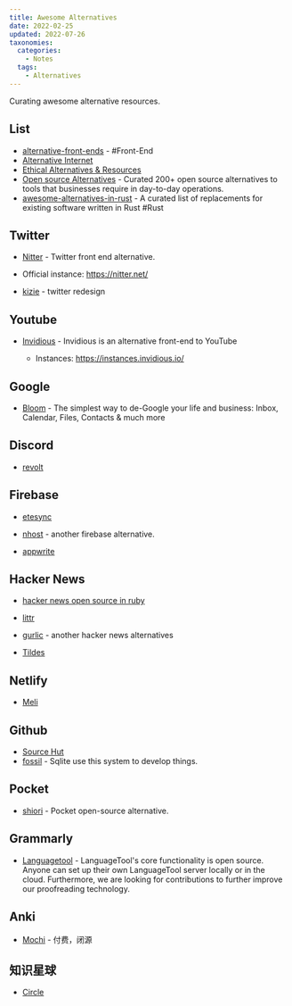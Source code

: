 ```yaml
---
title: Awesome Alternatives
date: 2022-02-25
updated: 2022-07-26
taxonomies:
  categories:
    - Notes
  tags:
    - Alternatives
---
```


Curating awesome alternative resources.

<!-- more -->

## List

- [alternative-front-ends](https://github.com/mendel5/alternative-front-ends) - #Front-End
- [Alternative Internet](https://github.com/redecentralize/alternative-internet)
- [Ethical Alternatives & Resources](https://ethical.net/resources/)
- [Open source Alternatives](https://www.btw.so/open-source-alternatives) - Curated 200+ open source alternatives to tools that businesses require in day-to-day operations.
- [awesome-alternatives-in-rust](https://github.com/TaKO8Ki/awesome-alternatives-in-rust) - A curated list of replacements for existing software written in Rust #Rust

## Twitter

- [Nitter](https://github.com/zedeus/nitter) - Twitter front end alternative.

- Official instance: <https://nitter.net/>

- [kizie](https://kizie.co/) - twitter redesign

## Youtube

- [Invidious](https://github.com/iv-org/invidious) - Invidious is an alternative front-end to YouTube

  - Instances: <https://instances.invidious.io/>

## Google

- [Bloom](https://github.com/skerkour/bloom) - The simplest way to de-Google your life and business: Inbox, Calendar, Files, Contacts & much more

## Discord

- [revolt](https://github.com/revoltchat/revolt)

## Firebase

- [etesync](https://github.com/etesync/server)

- [nhost](https://github.com/nhost/nhost) - another firebase alternative.

- [appwrite](https://github.com/appwrite/appwrite)

## Hacker News

- [hacker news open source in ruby](hhttps://github.com/lobsters/lobsters)

- [littr](https://github.com/mariusor/go-littr)

- [gurlic](https://gurlic.com/) - another hacker news alternatives

- [Tildes](https://gitlab.com/tildes/tildes)

## Netlify

- [Meli](https://github.com/getmeli/meli)

## Github

- [Source Hut](https://sourcehut.org/)
- [fossil](https://fossil-scm.org/home/doc/trunk/www/index.wiki) - Sqlite use this system to develop things.

## Pocket

- [shiori](https://github.com/go-shiori/shiori) - Pocket open-source alternative.

## Grammarly

- [Languagetool](https://languagetool.org/) - LanguageTool's core functionality is open source. Anyone can set up their own LanguageTool server locally or in the cloud. Furthermore, we are looking for contributions to further improve our proofreading technology.

## Anki

- [Mochi](https://mochi.cards) - 付费，闭源

## 知识星球

- [Circle](https://circle.so/)

